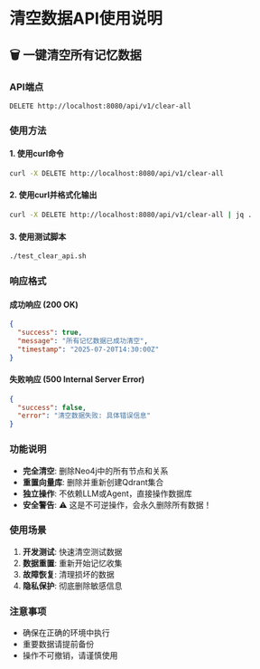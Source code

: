 # 清空数据API使用说明

## 🗑️ 一键清空所有记忆数据

### API端点
```
DELETE http://localhost:8080/api/v1/clear-all
```

### 使用方法

#### 1. 使用curl命令
```bash
curl -X DELETE http://localhost:8080/api/v1/clear-all
```

#### 2. 使用curl并格式化输出
```bash
curl -X DELETE http://localhost:8080/api/v1/clear-all | jq .
```

#### 3. 使用测试脚本
```bash
./test_clear_api.sh
```

### 响应格式

#### 成功响应 (200 OK)
```json
{
  "success": true,
  "message": "所有记忆数据已成功清空",
  "timestamp": "2025-07-20T14:30:00Z"
}
```

#### 失败响应 (500 Internal Server Error)
```json
{
  "success": false,
  "error": "清空数据失败: 具体错误信息"
}
```

### 功能说明

- **完全清空**: 删除Neo4j中的所有节点和关系
- **重置向量库**: 删除并重新创建Qdrant集合
- **独立操作**: 不依赖LLM或Agent，直接操作数据库
- **安全警告**: ⚠️ 这是不可逆操作，会永久删除所有数据！

### 使用场景

1. **开发测试**: 快速清空测试数据
2. **数据重置**: 重新开始记忆收集
3. **故障恢复**: 清理损坏的数据
4. **隐私保护**: 彻底删除敏感信息

### 注意事项

- 确保在正确的环境中执行
- 重要数据请提前备份
- 操作不可撤销，请谨慎使用
